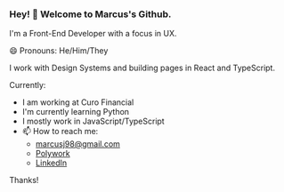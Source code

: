 ### Hey! 👋 Welcome to Marcus's Github.

I'm a Front-End Developer with a focus in UX.

😄 Pronouns: He/Him/They

I work with Design Systems and building pages in React and TypeScript.

Currently:
- I am working at Curo Financial
- I'm currently learning Python
- I mostly work in JavaScript/TypeScript
- 📫 How to reach me: 
  - marcusj98@gmail.com
  - [Polywork](https://www.polywork.com/marcusj89)
  - [LinkedIn](https://www.linkedin.com/in/marcus-jackson-626a7a83/)

Thanks!

<!--
This is **Markj89/Markj89** is a ✨ _special_ ✨ repository because its `README.md` (this file) appears on your GitHub profile.


Here are some ideas to get you started:

- 🔭 I’m currently working on ...
- 🌱 I’m currently learning ...
- 👯 I’m looking to collaborate on ...
- 🤔 I’m looking for help with ...
- 💬 Ask me about ...
- 📫 How to reach me: ...

- ⚡ Fun fact: ...
-->
